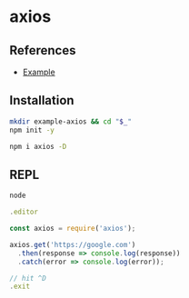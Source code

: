 # axios

## References

- [Example](https://github.com/axios/axios#example)

## Installation

```sh
mkdir example-axios && cd "$_"
npm init -y
```

```sh
npm i axios -D
```

## REPL

```sh
node
```

```js
.editor

const axios = require('axios');

axios.get('https://google.com')
  .then(response => console.log(response))
  .catch(error => console.log(error));

// hit ^D
.exit
```
